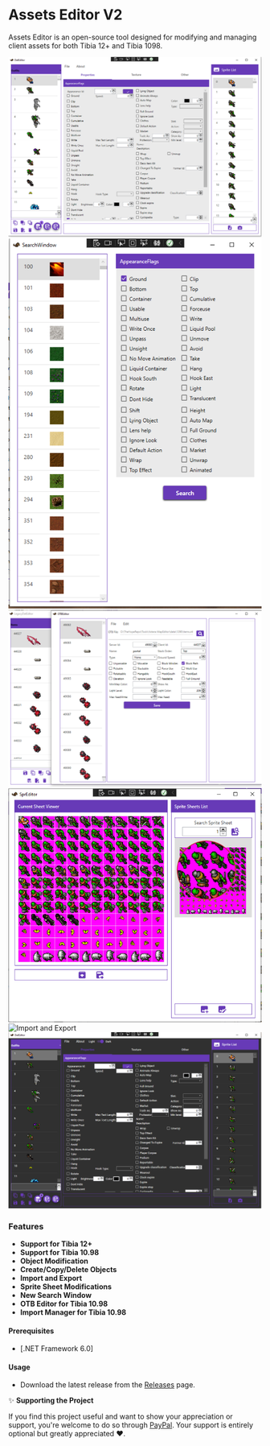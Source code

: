 # Assets Editor V2

Assets Editor is an open-source tool designed for modifying and managing client assets for both Tibia 12+ and Tibia 1098.

![Main interface](/Assets%20Editor/Resources/1.PNG)
![Search Window](/Assets%20Editor/Resources/2.PNG)
![OTB Editor](/Assets%20Editor/Resources/3.PNG)
![Sheet Editor](/Assets%20Editor/Resources/4.PNG)
![Import and Export](/Assets%20Editor/Resources/5.gif)
![Dark Mode](/Assets%20Editor/Resources/6.PNG)

### Features

- **Support for Tibia 12+**
- **Support for Tibia 10.98**
- **Object Modification**
- **Create/Copy/Delete Objects**
- **Import and Export**
- **Sprite Sheet Modifications**
- **New Search Window**
- **OTB Editor for Tibia 10.98**
- **Import Manager for Tibia 10.98**

#### Prerequisites

- [.NET Framework 6.0]

#### Usage
- Download the latest release from the [Releases](https://github.com/Arch-Mina/Assets-Editor/releases) page.

:sparkles: **Supporting the Project**

If you find this project useful and want to show your appreciation or support, you're welcome to do so through [PayPal](https://paypal.me/SpiderOT?country.x=EG&locale.x=en_US). Your support is entirely optional but greatly appreciated :heart:.
